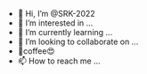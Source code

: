 - 👋 Hi, I’m @SRK-2022
- 👀 I’m interested in ...
- 🌱 I’m currently learning ...
- 💞️ I’m looking to collaborate on ...
- 🤩coffee😍 
- 📫 How to reach me ...

<!---
SRK-2022/SRK-2022 is a ✨ special ✨ repository because its `README.md` (this file) appears on your GitHub profile.
You can click the Preview link to take a look at your changes.
--->
